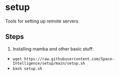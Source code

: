 # setup
Tools for setting up remote servers

## Steps

1. Installing mamba and other basic stuff: 
  - `wget https://raw.githubusercontent.com/Space-Intelligence/setup/main/setup.sh`
  - `bash setup.sh`
